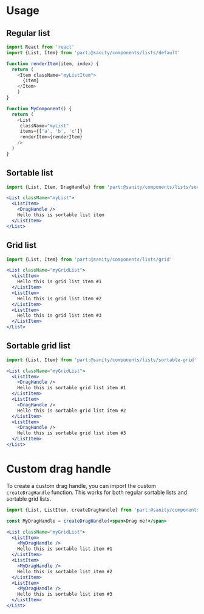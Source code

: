

# Usage

## Regular list

```js
import React from 'react'
import {List, Item} from 'part:@sanity/components/lists/default'

function renderItem(item, index) {
  return (
    <Item className="myListItem">
      {item}
    </Item>
    )
}

function MyComponent() {
  return (
    <List
     className="myList"
     items={['a', 'b', 'c']}
     renderItem={renderItem}
    />
  )
}
```

## Sortable list

```jsx
import {List, Item, DragHandle} from 'part:@sanity/components/lists/sortable'

<List className="myList">
  <ListItem>
    <DragHandle />
    Hello this is sortable list item
  </ListItem>
</List>
```

## Grid list

```jsx
import {List, Item} from 'part:@sanity/components/lists/grid'

<List className="myGridList">
  <ListItem>
    Hello this is grid list item #1
  </ListItem>
  <ListItem>
    Hello this is grid list item #2
  </ListItem>
  <ListItem>
    Hello this is grid list item #3
  </ListItem>
</List>
```

## Sortable grid list

```jsx
import {List, Item} from 'part:@sanity/components/lists/sortable-grid'

<List className="myGridList">
  <ListItem>
    <DragHandle />
    Hello this is sortable grid list item #1
  </ListItem>
  <ListItem>
    <DragHandle />
    Hello this is sortable grid list item #2
  </ListItem>
  <ListItem>
    <DragHandle />
    Hello this is sortable grid list item #3
  </ListItem>
</List>
```

# Custom drag handle
To create a custom drag handle, you can import the custom `createDragHandle` function. This works for both regular sortable lists and sortable grid lists.

```jsx
import {List, ListItem, createDragHandle} from 'part:@sanity/components/lists/sortable'

const MyDragHandle = createDragHandle(<span>Drag me!</span>

<List className="myGridList">
  <ListItem>
    <MyDragHandle />
    Hello this is sortable list item #1
  </ListItem>
  <ListItem>
    <MyDragHandle />
    Hello this is sortable list item #2
  </ListItem>
  <ListItem>
    <MyDragHandle />
    Hello this is sortable list item #3
  </ListItem>
</List>
```
